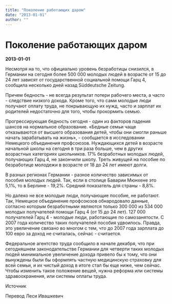 ```yaml
---
title: "Поколение работающих даром"
date: "2013-01-01"
author: ""
---
```


# Поколение работающих даром

**2013-01-01** 

Несмотря на то, что официально уровень безработицы снизился, в Германии на сегодня более 500 000 молодых людей в возрасте от 15 до 24 лет зависят от государственной социальной помощи Гарц 4, сообщила несколько дней назад Süddeutsche Zeitung.

Причем бедность - не всегда результат потери рабочего места, а часто - следствие низкого дохода. Кроме того, что сами молодые люди получают оплату труда, не покрывающую их нужд, часто и зарплат их родителей недостаточно для того, чтобы прокормить семью.

Прогрессирующая бедность сегодня - один из факторов падения шансов на нормальное образование. «Бедные семьи чаще отказываются от высшего образования детей, чтобы они смогли раньше начать зарабатывать на жизнь», - сообщается в исследовании Немецкого объединения профсоюзов. Нуждающихся детей в возрасте начальной школы на сегодня в три раза больше, чем в других возрастных категориях школьников. 17% безработных молодых людей, получающих Гарц 4, не закончили школу. Треть живущей на пособие по безработице молодежи в возрасте от 18 до 24 лет имеют долги.

В разных регионах Германии - разное количество зависимых от пособия молодых людей. Так, если в столице Баварии Мюнхене это 5,1%, то в Берлине - 19,2%. Средний показатель для страны - 8,8%.

Но далеко не все молодые люди, получающие пособие, не работают. Так, Немецкое объединение профсоюзов обнародовало данные, согласно которым безработными являются только 300 000 из 534 000 молодых получателей помощи Гарц 4 (от 15 до 24 лет). 127 000 получателей Гарц 4 - молодые люди, работающие по самозанятости. С 2007 года количество таких получателей пособия удвоилось. Правда, это увеличение связано во многом с тем, что до 2007 года зарплата до 100 евро за доход не считалась, сейчас - считается.

Федеральное агентство труда сообщило в начале декабря, что при сегодняшнем законодательстве Германии для четверти таких молодых людей минимальное увеличение дохода привело бы к тому, что они вынуждены были бы оформлять частную медицинскую страховку для всей семьи, и их чистый доход в итоге стал бы еще ниже, чем сейчас. Чтобы изменить такое положение вещей, нужна реформа или системы здравоохранения, или системы оплаты труда.

Источник

Перевод Леси Ивашкевич